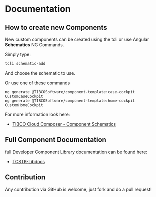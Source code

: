 # Documentation 
## How to create new Components
New custom components can be created using the tcli or use Angular <b>Schematics</b> NG Commands.

Simply type:
```bash
tcli schematic-add
```
And choose the schematic to use.

Or use one of these commands 
```
ng generate @TIBCOSoftware/component-template:case-cockpit CustomCaseCockpit
ng generate @TIBCOSoftware/component-template:home-cockpit CustomHomeCockpit
```

For more information look here:

- [TIBCO Cloud Composer - Component Schematics](https://github.com/TIBCOSoftware/TCSTK-component-schematics)


## Full Component Documentation  
full Developer Component Library documentation can be found here:

- [TCSTK-Libdocs](https://tibcosoftware.github.io/TCSTK-Libdocs/)


## Contribution
Any contribution via GitHub is welcome, just fork and do a pull request!
